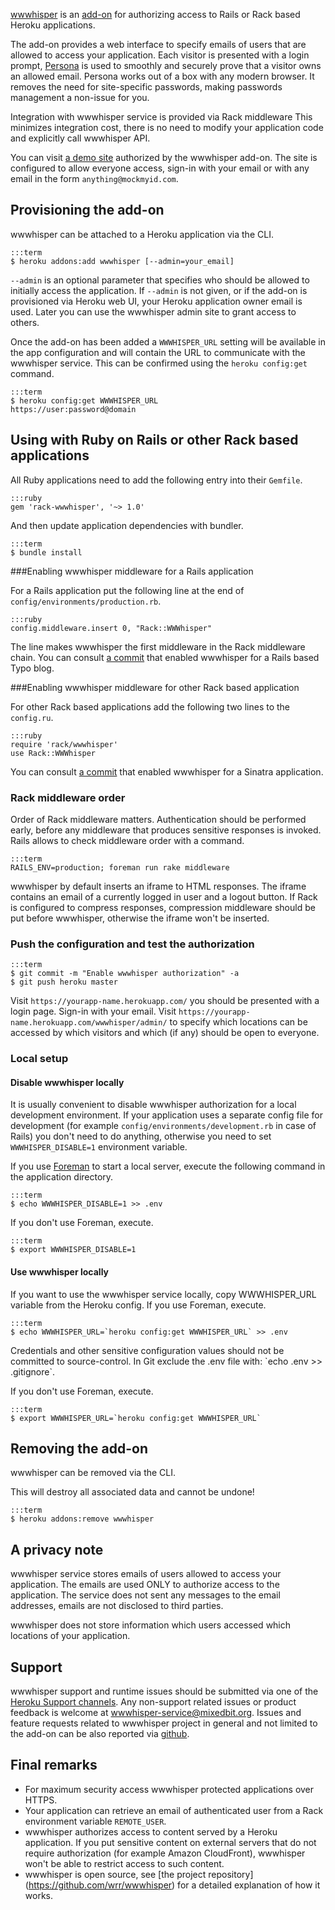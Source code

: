 [wwwhisper](http://addons.heroku.com/wwwhisper) is an
[add-on](http://addons.heroku.com) for authorizing access to
Rails or Rack based Heroku applications.

The add-on provides a web interface to specify emails of users that
are allowed to access your application. Each visitor is presented with
a login prompt, [Persona](https://persona.org) is used to smoothly
and securely prove that a visitor owns an allowed email. Persona works
out of a box with any modern browser. It removes the need for
site-specific passwords, making passwords management a non-issue for
you.

Integration with wwwhisper service is provided via Rack middleware
This minimizes integration cost, there is no need to modify your
application code and explicitly call wwwhisper API.

You can visit [a demo site](https://wwwhisper-demo.herokuapp.com/)
authorized by the wwwhisper add-on. The site is configured to allow
everyone access,  sign-in with your email or with any email in
the form `anything@mockmyid.com`.

## Provisioning the add-on

wwwhisper can be attached to a Heroku application via the CLI.

    :::term
    $ heroku addons:add wwwhisper [--admin=your_email]

`--admin` is an optional parameter that specifies who should be
allowed to initially access the application. If `--admin` is not
given, or if the add-on is provisioned via Heroku web UI, your Heroku
application owner email is used. Later you can use the wwwhisper admin
site to grant access to others.

Once the add-on has been added a `WWWHISPER_URL` setting will be
available in the app configuration and will contain the URL to
communicate with the wwwhisper service. This can be confirmed using the
`heroku config:get` command.

    :::term
    $ heroku config:get WWWHISPER_URL
    https://user:password@domain


## Using with Ruby on Rails or other Rack based applications

All Ruby applications need to add the following entry into their
`Gemfile`.

    :::ruby
    gem 'rack-wwwhisper', '~> 1.0'

And then update application dependencies with bundler.

    :::term
    $ bundle install

###Enabling wwwhisper middleware for a Rails application

For a Rails application put the following line at the end of
`config/environments/production.rb`.

    :::ruby
    config.middleware.insert 0, "Rack::WWWhisper"

The line makes wwwhisper the first middleware in the Rack middleware
chain. You can consult [a
commit](https://github.com/wrr/typo/commit/6949e4f65aa5b39e1d36f0fefe21a7a360f83bf4)
that enabled wwwhisper for a Rails based Typo blog.

###Enabling wwwhisper middleware for other Rack based application

For other Rack based applications add the following two lines to the
`config.ru`.

    :::ruby
    require 'rack/wwwhisper'
    use Rack::WWWhisper

You can consult [a
commit](https://github.com/wrr/heroku-sinatra-app/commit/f152a4370d6b1c881f8dd60a91a3f050a8c6389b)
that enabled wwwhisper for a Sinatra application.

### Rack middleware order

Order of Rack middleware matters. Authentication should be
performed early, before any middleware that produces sensitive
responses is invoked. Rails allows to check middleware order with a command.

    :::term
    RAILS_ENV=production; foreman run rake middleware

wwwhisper by default inserts an iframe to HTML responses. The iframe
contains an email of a currently logged in user and a logout
button. If Rack is configured to compress responses, compression
middleware should be put before wwwhisper, otherwise the iframe won't
be inserted.

### Push the configuration and test the authorization

    :::term
    $ git commit -m "Enable wwwhisper authorization" -a
    $ git push heroku master

Visit `https://yourapp-name.herokuapp.com/` you should be presented
with a login page. Sign-in with your email. Visit
`https://yourapp-name.herokuapp.com/wwwhisper/admin/` to specify which
locations can be accessed by which visitors and which (if any) should
be open to everyone.

### Local setup

#### Disable wwwhisper locally

It is usually convenient to disable wwwhisper authorization for a
local development environment. If your application uses a separate
config file for development (for example
`config/environments/development.rb` in case of Rails) you don't need
to do anything, otherwise you need to set `WWWHISPER_DISABLE=1`
environment variable.

If you use [Foreman](config-vars#local_setup) to start a local server,
execute the following command in the application directory.

    :::term
    $ echo WWWHISPER_DISABLE=1 >> .env

If you don't use Foreman, execute.

    :::term
    $ export WWWHISPER_DISABLE=1

#### Use wwwhisper locally

If you want to use the wwwhisper service locally, copy WWWHISPER_URL
variable from the Heroku config. If you use Foreman, execute.

    :::term
    $ echo WWWHISPER_URL=`heroku config:get WWWHISPER_URL` >> .env

<p class="warning" markdown="1"> Credentials and other sensitive
configuration values should not be committed to source-control. In Git
exclude the .env file with: `echo .env >> .gitignore`. </p>

If you don't use Foreman, execute.

    :::term
    $ export WWWHISPER_URL=`heroku config:get WWWHISPER_URL`

## Removing the add-on

wwwhisper can be removed via the CLI.

<div class="warning" markdown="1">This will destroy all associated data and cannot be undone!</div>

    :::term
    $ heroku addons:remove wwwhisper

## A privacy note

wwwhisper service stores emails of users allowed to access your
application. The emails are used ONLY to authorize access to the
application. The service does not sent any messages to the email
addresses, emails are not disclosed to third parties.

wwwhisper does not store information which users accessed which
locations of your application.

## Support

wwwhisper support and runtime issues should be submitted via one of
the [Heroku Support channels](support-channels). Any non-support
related issues or product feedback is welcome at
wwwhisper-service@mixedbit.org. Issues and feature requests
related to wwwhisper project in general and not limited to the add-on
can be also reported via [github](https://github.com/wrr/wwwhisper).

## Final remarks

* For maximum security access wwwhisper protected applications over HTTPS.
* Your application can retrieve an email of authenticated user from a
  Rack environment variable `REMOTE_USER`.
* wwwhisper authorizes access to content served by a Heroku
  application. If you put sensitive content on external servers that do
  not require authorization (for example Amazon CloudFront), wwwhisper
  won't be able to restrict access to such content.
* wwwhisper is open source, see
  [the project repository] (https://github.com/wrr/wwwhisper)
  for a detailed explanation of how it works.
